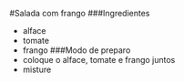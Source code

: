 #Salada com frango
###Ingredientes
 - alface
 - tomate
 - frango
###Modo de preparo
 - coloque o alface, tomate e frango juntos
 - misture